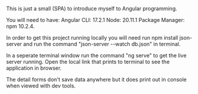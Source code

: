 This is just a small (SPA) to introduce myself to Angular programming.

You will need to have: 
Angular CLI: 17.2.1
Node: 20.11.1
Package Manager: npm 10.2.4.

In order to get this project running locally you will need run npm install json-server and run the command "json-server --watch db.json" in terminal. 

In a seperate terminal window run the command "ng serve" to get the live server running. Open the local link that prints to terminal to see the application in browser.

The detail forms don't save data anywhere but it does print out in console when viewed with dev tools.
